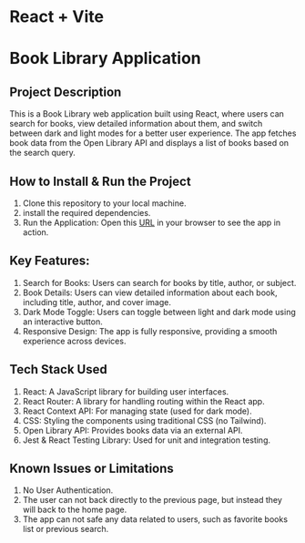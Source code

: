 # React + Vite

# Book Library Application

## Project Description

This is a Book Library web application built using React, where users can search for books, view detailed information about them, and switch between dark and light modes for a better user experience. The app fetches book data from the Open Library API and displays a list of books based on the search query.

## How to Install & Run the Project

1. Clone this repository to your local machine.
2. install the required dependencies.
3. Run the Application: Open this [URL](http://localhost:3000) in your browser to see the app in action.

## Key Features:

1. Search for Books: Users can search for books by title, author, or subject.
1. Book Details: Users can view detailed information about each book, including title, author, and cover image.
1. Dark Mode Toggle: Users can toggle between light and dark mode using an interactive button.
1. Responsive Design: The app is fully responsive, providing a smooth experience across devices.

## Tech Stack Used

1. React: A JavaScript library for building user interfaces.
2. React Router: A library for handling routing within the React app.
3. React Context API: For managing state (used for dark mode).
4. CSS: Styling the components using traditional CSS (no Tailwind).
5. Open Library API: Provides books data via an external API.
6. Jest & React Testing Library: Used for unit and integration testing.

## Known Issues or Limitations

1. No User Authentication.
2. The user can not back directly to the previous page, but instead they will back to the home page.
3. The app can not safe any data related to users, such as favorite books list or previous search.
